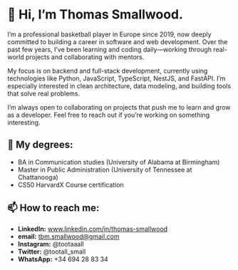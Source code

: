 <h1>👋 Hi, I’m Thomas Smallwood.</h1>

I’m a professional basketball player in Europe since 2019, now deeply committed to building a career in software and web development. Over the past few years, I’ve been learning and coding daily—working through real-world projects and collaborating with mentors.

My focus is on backend and full-stack development, currently using technologies like Python, JavaScript, TypeScript, NestJS, and FastAPI. I’m especially interested in clean architecture, data modeling, and building tools that solve real problems.

I’m always open to collaborating on projects that push me to learn and grow as a developer. Feel free to reach out if you’re working on something interesting.

<h2>📜 My degrees:</h2>

  - BA in Communication studies (University of Alabama at Birmingham)
  - Master in Public Administration (University of Tennessee at Chattanooga)
  - CS50 HarvardX Course certification
 
 
<h2>📫 How to reach me:</h2>

  - <strong>LinkedIn:</strong> www.linkedin.com/in/thomas-smallwood
  - <strong>email:</strong> tbm.smallwood@gmail.com
  - <strong>Instagram:</strong> @tootaaall
  - <strong>Twitter:</strong> @tootall_small
  - <strong>WhatsApp:</strong> +34 694 28 83 34
  

